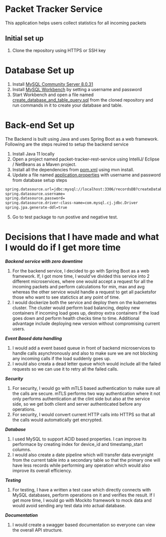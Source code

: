# Packet Tracker Service
This application helps users collect statistics for all incoming packets

## Initial set up
1) Clone the repository using HTTPS or SSH key

# Database Set up
1) Install [MySQL Community Server 8.0.31](https://dev.mysql.com/downloads/mysql/)
2) Install [MySQL Workbench](https://dev.mysql.com/downloads/workbench/) by setting a username and password 
3) Start Workbench and open a file named [create_database_and_table_query.sql](https://github.com/varadjos89/Cisco_Meraki/blob/master/create_database_and_table_query.sql) from the cloned repository and run commands in it to create your database and table.

# Back-end Set up
The Backend is built using Java and uses Spring Boot as a web framework. Following are the steps reuired to setup the backend service
1) Install Java 11 locally 
2) Open a project named packet-tracker-rest-service using IntelliJ/ Eclipse / NetBeans as a Maven project.
3) Install all the dependencies from [pom.xml](https://github.com/varadjos89/Cisco_Meraki/blob/master/packet-tracker-rest-service/pom.xml) using mvn install.
4) Update a file named [application.properties](https://github.com/varadjos89/Cisco_Meraki/blob/main/packet-tracker-rest-service/src/main/resources/application.properties) with username and password from database setup steps

```bash
spring.datasource.url=jdbc:mysql://localhost:3306/recordsDB?createDatabaseIfNotExist=true
spring.datasource.username=
spring.datasource.password=
spring.datasource.driver-class-name=com.mysql.cj.jdbc.Driver
spring.jpa.generate-ddl=true
```

5) Go to test package to run postive and negative test.

# Decisions that I have made and what I would do if I get more time

***Backend service with zero downtime***
1) For the backend service, I decided to go with Spring Boot as a web framework. If, I got more time, I would've divided this service into 2 different microservices, where one would accept a request for all the incoming packets and perform calculations for min, max and avg whereas the other service would handle a request to get all packetsfor those who want to see statictics at any point of time.
2) I would dockerize both the service and deploy them on the kubernetes cluster. The cluster would perform load balancing, deploy new containers if incoming load goes up, destroy extra containers if the load goes down and perform health checks time to time. Additional advantage include deploying new version without compromising current users.

***Event Based data handling***
1) I would add a event based queue in front of backend microservices to handle calls asynchronously and also to make sure we are not blocking any incoming calls if the load suddenly goes up. 
2) I would also creata a dead letter queue which would include all the failed requests so we can use it to retry all the failed calls.

***Security***
1) For security, I would go with mTLS based authentication to make sure all the calls are secure. mTLS performs two way authentication where it not only performs authentication at the clint side but also at the service side, so we get both client and server authenticated before any operations.
2) For security, I would convert current HTTP calls into HTTPS so that all the calls would automatically get encrypted.

***Database***
1) I used MySQL to support ACID based properties. I can improve its performace by creating index for device_id and timestamp_start columns. 
2) I would also create a date pipeline which will transfer data everynight from the current table into a secondary table so that the primary one will have less records while performing any operation which would also improve its overall efficiency.

***Testing***
1) For testing, I have a written a test case which directly connects with MySQL databases, perform operations on it and verifies the result. If I get more time, I would go with Mockito framework to mock data and would avoid sending any test data into actual database.

***Documentation***
1) I would create a swagger based documentation so everyone can view the overall API structure.
